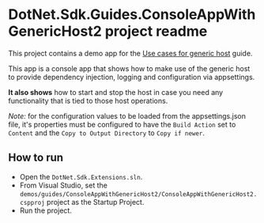 ﻿# DotNet.Sdk.Guides.ConsoleAppWithGenericHost2 project readme

This project contains a demo app for the [Use cases for generic host](/docs/guides/generic-host-use-cases.md) guide.

This app is a console app that shows how to make use of the generic host to provide dependency injection, logging and configuration via appsettings.

**It also shows** how to start and stop the host in case you need any functionality that is tied to those host operations.

*Note:* for the configuration values to be loaded from the appsettings.json file, it's properties must be configured to have the `Build Action` set to `Content` and the `Copy to Output Directory` to `Copy if newer`.

## How to run

* Open the `DotNet.Sdk.Extensions.sln`.
* From Visual Studio, set the `demos/guides/ConsoleAppWithGenericHost2/ConsoleAppWithGenericHost2.cspproj` project as the Startup Project.
* Run the project.
